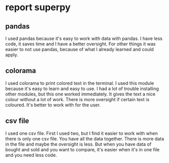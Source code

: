 # report superpy

## pandas

I used pandas because it's easy to work with data with pandas.
I have less code, it saves time and I have a better oversight.
For other things it was easier to not use pandas, because of what I already learned and could apply.

## colorama

I used colorama to print colored text in the terminal. I used this module because it's easy to learn and easy to use.
I had a lot of trouble installing other modules, but this one worked immediately.
It gives the text a nice colour without a lot of work. There is more oversight if certain text is coloured.
It's better to work with for the user.

## csv file

I used one csv file. First I used two, but I find it easier to work with when there is only one csv file. You have all the data together.
There is more data in the file and maybe the oversight is less. But when you have data of bought and sold and you want to compare,
it's easier when it's in one file and you need less code.
